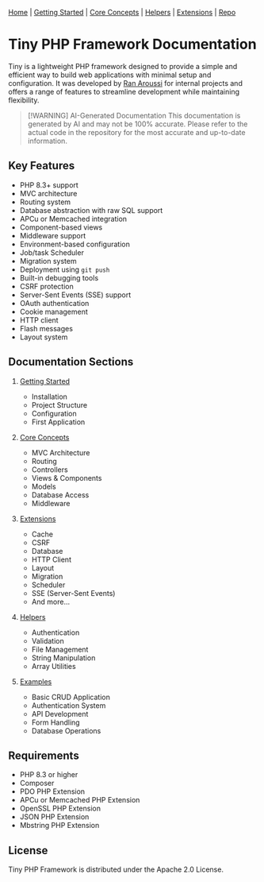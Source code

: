 [Home](readme.md) | [Getting Started](getting-started) | [Core Concepts](core-concepts) | [Helpers](helpers) | [Extensions](extensions) | [Repo](https://github.com/ranaroussi/tiny)

# Tiny PHP Framework Documentation

Tiny is a lightweight PHP framework designed to provide a simple and efficient way to build web applications with minimal setup and configuration. It was developed by [Ran Aroussi](https://x.com/aroussi) for internal projects and offers a range of features to streamline development while maintaining flexibility.

> [!WARNING] AI-Generated Documentation
> This documentation is generated by AI and may not be 100% accurate. Please refer to the actual code in the repository for the most accurate and up-to-date information.

## Key Features

- PHP 8.3+ support
- MVC architecture
- Routing system
- Database abstraction with raw SQL support
- APCu or Memcached integration
- Component-based views
- Middleware support
- Environment-based configuration
- Job/task Scheduler
- Migration system
- Deployment using `git push`
- Built-in debugging tools
- CSRF protection
- Server-Sent Events (SSE) support
- OAuth authentication
- Cookie management
- HTTP client
- Flash messages
- Layout system

## Documentation Sections

1. [Getting Started](getting-started/readme.md)
   - Installation
   - Project Structure
   - Configuration
   - First Application

2. [Core Concepts](core-concepts/readme.md)
   - MVC Architecture
   - Routing
   - Controllers
   - Views & Components
   - Models
   - Database Access
   - Middleware

3. [Extensions](extensions/readme.md)
   - Cache
   - CSRF
   - Database
   - HTTP Client
   - Layout
   - Migration
   - Scheduler
   - SSE (Server-Sent Events)
   - And more...

4. [Helpers](helpers/readme.md)
   - Authentication
   - Validation
   - File Management
   - String Manipulation
   - Array Utilities

5. [Examples](examples/readme.md)
   - Basic CRUD Application
   - Authentication System
   - API Development
   - Form Handling
   - Database Operations

## Requirements

- PHP 8.3 or higher
- Composer
- PDO PHP Extension
- APCu or Memcached PHP Extension
- OpenSSL PHP Extension
- JSON PHP Extension
- Mbstring PHP Extension

## License

Tiny PHP Framework is distributed under the Apache 2.0 License.
